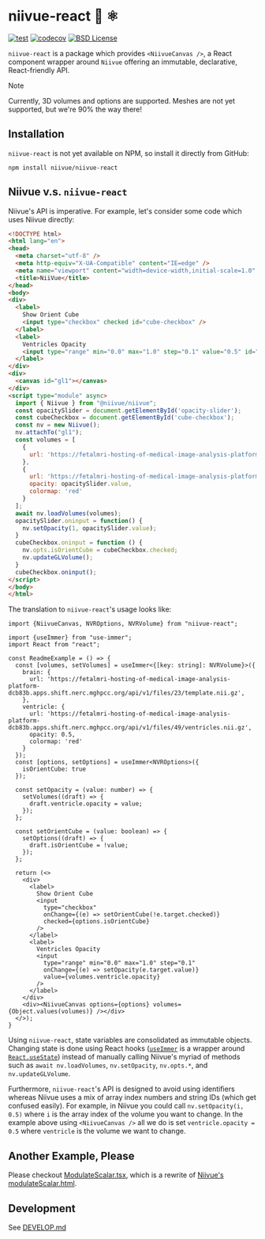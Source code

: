 # niivue-react :brain: :atom_symbol:

[![test](https://github.com/niivue/niivue-react/actions/workflows/test.yml/badge.svg)](https://github.com/niivue/niivue-react/actions/workflows/test.yml)
[![codecov](https://codecov.io/gh/niivue/niivue-react/branch/main/graph/badge.svg)](https://codecov.io/gh/niivue/niivue-react)
[![BSD License](https://img.shields.io/github/license/niivue/niivue-react)](https://github.com/niivue/niivue-react/blob/main/LICENSE)

`niivue-react` is a package which provides `<NiivueCanvas />`, a React component wrapper around `Niivue`
offering an immutable, declarative, React-friendly API.

> [!NOTE]  
> Currently, 3D volumes and options are supported. Meshes are not yet supported, but we're 90% the way there!

## Installation

`niivue-react` is not yet available on NPM, so install it directly from GitHub:

```shell
npm install niivue/niivue-react
```

## Niivue v.s. `niivue-react`

Niivue's API is imperative. For example, let's consider some code which uses Niivue directly:

```html
<!DOCTYPE html>
<html lang="en">
<head>
  <meta charset="utf-8" />
  <meta http-equiv="X-UA-Compatible" content="IE=edge" />
  <meta name="viewport" content="width=device-width,initial-scale=1.0" />
  <title>NiiVue</title>
</head>
<body>
<div>
  <label>
    Show Orient Cube
    <input type="checkbox" checked id="cube-checkbox" />
  </label>
  <label>
    Ventricles Opacity
    <input type="range" min="0.0" max="1.0" step="0.1" value="0.5" id="opacity-slider"/>
  </label>
</div>
<div>
  <canvas id="gl1"></canvas>
</div>
<script type="module" async>
  import { Niivue } from "@niivue/niivue";
  const opacitySlider = document.getElementById('opacity-slider');
  const cubeCheckbox = document.getElementById('cube-checkbox');
  const nv = new Niivue();
  nv.attachTo("gl1");
  const volumes = [
    {
      url: 'https://fetalmri-hosting-of-medical-image-analysis-platform-dcb83b.apps.shift.nerc.mghpcc.org/api/v1/files/23/template.nii.gz',
    },
    {
      url: 'https://fetalmri-hosting-of-medical-image-analysis-platform-dcb83b.apps.shift.nerc.mghpcc.org/api/v1/files/49/ventricles.nii.gz',
      opacity: opacitySlider.value,
      colormap: 'red'
    }
  ];
  await nv.loadVolumes(volumes);
  opacitySlider.oninput = function() {
    nv.setOpacity(1, opacitySlider.value);
  }
  cubeCheckbox.oninput = function () {
    nv.opts.isOrientCube = cubeCheckbox.checked;
    nv.updateGLVolume();
  }
  cubeCheckbox.oninput();
</script>
</body>
</html>
```

The translation to `niivue-react`'s usage looks like:

```tsx
import {NiivueCanvas, NVROptions, NVRVolume} from "niivue-react";

import {useImmer} from "use-immer";
import React from "react";

const ReadmeExample = () => {
  const [volumes, setVolumes] = useImmer<{[key: string]: NVRVolume}>({
    brain: {
      url: 'https://fetalmri-hosting-of-medical-image-analysis-platform-dcb83b.apps.shift.nerc.mghpcc.org/api/v1/files/23/template.nii.gz',
    },
    ventricle: {
      url: 'https://fetalmri-hosting-of-medical-image-analysis-platform-dcb83b.apps.shift.nerc.mghpcc.org/api/v1/files/49/ventricles.nii.gz',
      opacity: 0.5,
      colormap: 'red'
    }
  });
  const [options, setOptions] = useImmer<NVROptions>({
    isOrientCube: true
  });

  const setOpacity = (value: number) => {
    setVolumes((draft) => {
      draft.ventricle.opacity = value;
    });
  };

  const setOrientCube = (value: boolean) => {
    setOptions((draft) => {
      draft.isOrientCube = !value;
    });
  };

  return (<>
    <div>
      <label>
        Show Orient Cube
        <input
          type="checkbox"
          onChange={(e) => setOrientCube(!e.target.checked)}
          checked={options.isOrientCube}
        />
      </label>
      <label>
        Ventricles Opacity
        <input
          type="range" min="0.0" max="1.0" step="0.1"
          onChange={(e) => setOpacity(e.target.value)}
          value={volumes.ventricle.opacity}
        />
      </label>
    </div>
    <div><NiivueCanvas options={options} volumes={Object.values(volumes)} /></div>
  </>);
}
```

Using `niivue-react`, state variables are consolidated as immutable objects.
Changing state is done using React hooks
([`useImmer`](https://immerjs.github.io/immer/example-setstate/) is a wrapper
around [`React.useState`](https://react.dev/learn/adding-interactivity#state-a-components-memory))
instead of manually calling Niivue's myriad of methods such as `await nv.loadVolumes`,
`nv.setOpacity`, `nv.opts.*`, and `nv.updateGLVolume`.

Furthermore, `niivue-react`'s API is designed to avoid using identifiers whereas
Niivue uses a mix of array index numbers and string IDs (which get confused easily).
For example, in Niivue you could call `nv.setOpacity(i, 0.5)` where `i` is the array
index of the volume you want to change. In the example above using `<NiivueCanvas />`
all we do is set `ventricle.opacity = 0.5` where `ventricle` is the volume we want to change.

## Another Example, Please

Please checkout [ModulateScalar.tsx](examples/demos/ModulateScalar.tsx), which is a rewrite of
[Niivue's modulateScalar.html](https://github.com/niivue/niivue/blob/main/demos/features/modulateScalar.html).

## Development

See [DEVELOP.md](./DEVELOP.md)

